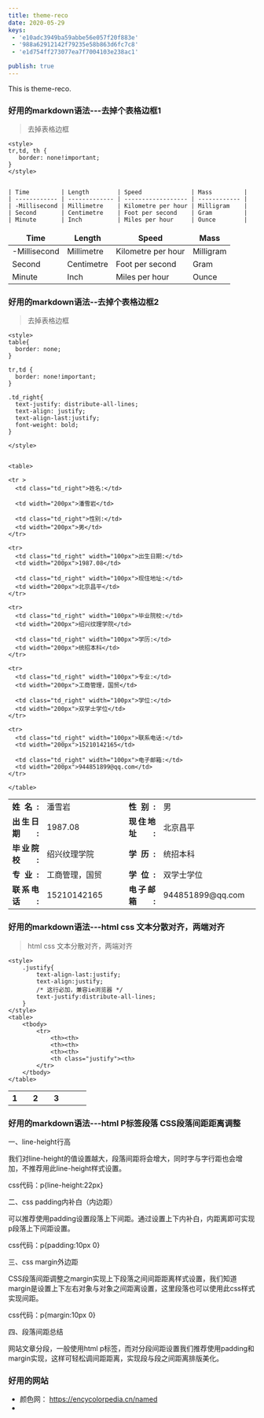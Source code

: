 ```yaml
---
title: theme-reco
date: 2020-05-29
keys:
 - 'e10adc3949ba59abbe56e057f20f883e'    
 - '988a62912142f79235e58b863d6fc7c8'  
 - 'e1d754ff273077ea7f7004103e238ac1'  

publish: true
---
```


This is theme-reco.



### 好用的markdown语法---去掉个表格边框1
> 去掉表格边框

```commandline
<style>
tr,td, th {
   border: none!important;
}
</style>


| Time         | Length        | Speed              | Mass         |
| ------------ | ------------- | ------------------ | ------------ |
| -Millisecond | Millimetre    | Kilometre per hour | Milligram    |
| Second       | Centimetre    | Foot per second    | Gram         |
| Minute       | Inch          | Miles per hour     | Ounce        |
```

<style>
tr,td, th {
   border: none!important;
}
</style>


| Time         | Length        | Speed              | Mass         |
| ------------ | ------------- | ------------------ | ------------ |
| -Millisecond | Millimetre    | Kilometre per hour | Milligram    |
| Second       | Centimetre    | Foot per second    | Gram         |
| Minute       | Inch          | Miles per hour     | Ounce        |


### 好用的markdown语法--去掉个表格边框2
> 去掉表格边框

```commandline
<style>
table{
  border: none;
}

tr,td {
  border: none!important;
}

.td_right{
  text-justify: distribute-all-lines;
  text-align: justify;
  text-align-last:justify;
  font-weight: bold;
}

</style>


<table>

<tr >
  <td class="td_right">姓名:</td>
 
  <td width="200px">潘雪岩</td>

  <td class="td_right">性别:</td>
  <td width="200px">男</td>
</tr> 

<tr>
  <td class="td_right" width="100px">出生日期:</td>
  <td width="200px">1987.08</td>

  <td class="td_right" width="100px">现住地址:</td>
  <td width="200px">北京昌平</td>
</tr>

<tr>
  <td class="td_right" width="100px">毕业院校:</td>
  <td width="200px">绍兴纹理学院</td>

  <td class="td_right" width="100px">学历:</td>
  <td width="200px">统招本科</td>
</tr>

<tr>
  <td class="td_right" width="100px">专业:</td>
  <td width="200px">工商管理，国贸</td>

  <td class="td_right" width="100px">学位:</td>
  <td width="200px">双学士学位</td>
</tr>

<tr>
  <td class="td_right" width="100px">联系电话:</td>
  <td width="200px">15210142165</td>

  <td class="td_right" width="100px">电子邮箱:</td>
  <td width="200px">944851899@qq.com</td>
</tr>

</table>
```

<style>
table{
  border: none;
}

tr,td {
  border: none!important;
}

.td_right{
  text-justify: distribute-all-lines;
  text-align: justify;
  text-align-last:justify;
  font-weight: bold;
}

</style>


<table>

<tr >
  <td class="td_right">姓名:</td>
 
  <td width="200px">潘雪岩</td>

  <td class="td_right">性别:</td>
  <td width="200px">男</td>
</tr> 

<tr>
  <td class="td_right" width="100px">出生日期:</td>
  <td width="200px">1987.08</td>

  <td class="td_right" width="100px">现住地址:</td>
  <td width="200px">北京昌平</td>
</tr>

<tr>
  <td class="td_right" width="100px">毕业院校:</td>
  <td width="200px">绍兴纹理学院</td>

  <td class="td_right" width="100px">学历:</td>
  <td width="200px">统招本科</td>
</tr>

<tr>
  <td class="td_right" width="100px">专业:</td>
  <td width="200px">工商管理，国贸</td>

  <td class="td_right" width="100px">学位:</td>
  <td width="200px">双学士学位</td>
</tr>

<tr>
  <td class="td_right" width="100px">联系电话:</td>
  <td width="200px">15210142165</td>

  <td class="td_right" width="100px">电子邮箱:</td>
  <td width="200px">944851899@qq.com</td>
</tr>

</table>


### 好用的markdown语法---html css 文本分散对齐，两端对齐
> html css 文本分散对齐，两端对齐

```commandline
<style>
    .justify{
        text-align-last:justify;
        text-align:justify;
        /* 这行必加，兼容ie浏览器 */
        text-justify:distribute-all-lines; 
    }
</style>
<table>
    <tbody>
        <tr>
            <th><th>
            <th><th>
            <th><th>
            <th class="justify"><th>
        </tr>
    </tbody>
</table>
```

<style>
    .justify{
        text-align-last:justify;
        text-align:justify;
        text-justify:distribute-all-lines; 
    }
</style>

<table>
    <tbody>
        <tr>
            <th>1<th>
            <th>2<th>
            <th>3<th>
            <th class="justify"><th>
        </tr>
    </tbody>
</table>


### 好用的markdown语法---html P标签段落 CSS段落间距距离调整
一、line-height行高

我们对line-height的值设置越大，段落间距将会增大，同时字与字行距也会增加，不推荐用此line-height样式设置。

css代码：p{line-height:22px}

二、css padding内补白（内边距）

可以推荐使用padding设置段落上下间距。通过设置上下内补白，内距离即可实现p段落上下间距设置。

css代码：p{padding:10px 0}

三、css margin外边距

CSS段落间距调整之margin实现上下段落之间间距距离样式设置，我们知道margin是设置上下左右对象与对象之间距离设置，这里段落也可以使用此css样式实现间距。

css代码：p{margin:10px 0}

四、段落间距总结

网站文章分段，一般使用html p标签，而对分段间距设置我们推荐使用padding和margin实现，这样可轻松调间距距离，实现段与段之间距离排版美化。


### 好用的网站

- 颜色网： https://encycolorpedia.cn/named
- 

